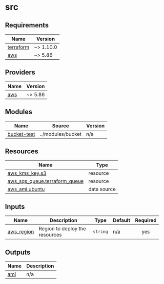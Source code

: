 # src

<!-- BEGIN_TF_DOCS -->
## Requirements

| Name | Version |
|------|---------|
| <a name="requirement_terraform"></a> [terraform](#requirement\_terraform) | ~> 1.10.0 |
| <a name="requirement_aws"></a> [aws](#requirement\_aws) | ~> 5.86 |

## Providers

| Name | Version |
|------|---------|
| <a name="provider_aws"></a> [aws](#provider\_aws) | ~> 5.86 |

## Modules

| Name | Source | Version |
|------|--------|---------|
| <a name="module_bucket-test"></a> [bucket-test](#module\_bucket-test) | ../modules/bucket | n/a |

## Resources

| Name | Type |
|------|------|
| [aws_kms_key.s3](https://registry.terraform.io/providers/hashicorp/aws/latest/docs/resources/kms_key) | resource |
| [aws_sqs_queue.terraform_queue](https://registry.terraform.io/providers/hashicorp/aws/latest/docs/resources/sqs_queue) | resource |
| [aws_ami.ubuntu](https://registry.terraform.io/providers/hashicorp/aws/latest/docs/data-sources/ami) | data source |

## Inputs

| Name | Description | Type | Default | Required |
|------|-------------|------|---------|:--------:|
| <a name="input_aws_region"></a> [aws\_region](#input\_aws\_region) | Region to deploy the resources | `string` | n/a | yes |

## Outputs

| Name | Description |
|------|-------------|
| <a name="output_ami"></a> [ami](#output\_ami) | n/a |
<!-- END_TF_DOCS -->
